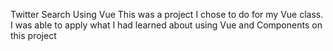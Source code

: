 Twitter Search Using Vue
This was a project I chose to do for my Vue class. I was able to apply what I had learned about using Vue and Components on this project